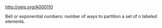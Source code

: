 http://oeis.org/A000110

Bell or exponential numbers: number of ways to partition a set of n labeled elements.
